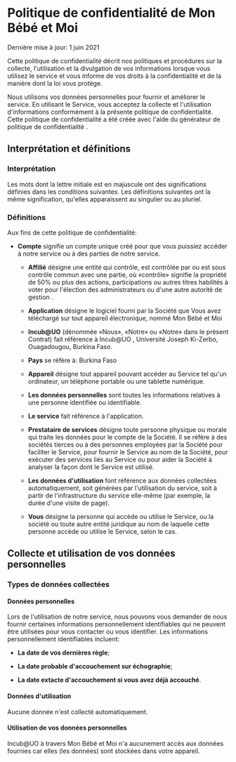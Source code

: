 # Politique de confidentialité de Mon Bébé et Moi

Dernière mise à jour: 1 juin 2021

Cette politique de confidentialité décrit nos politiques et procédures sur la collecte, l'utilisation et la divulgation de vos informations lorsque vous utilisez le service et vous informe de vos droits à la confidentialité et de la manière dont la loi vous protège.

Nous utilisons vos données personnelles pour fournir et améliorer le service. En utilisant le Service, vous acceptez la collecte et l'utilisation d'informations conformément à la présente politique de confidentialité. Cette politique de confidentialité a été créée avec l'aide du générateur de politique de confidentialité .

## Interprétation et définitions

### Interprétation

Les mots dont la lettre initiale est en majuscule ont des significations définies dans les conditions suivantes. Les définitions suivantes ont la même signification, qu'elles apparaissent au singulier ou au pluriel.

### Définitions

Aux fins de cette politique de confidentialité:

* **Compte** signifie un compte unique créé pour que vous puissiez accéder à notre service ou à des parties de notre service.

  * **Affilié** désigne une entité qui contrôle, est contrôlée par ou est sous contrôle commun avec une partie, où «contrôle» signifie la propriété de 50% ou plus des actions, participations ou autres titres habilités à voter pour l'élection des administrateurs ou d'une autre autorité de gestion .

  * **Application** désigne le logiciel fourni par la Société que Vous avez téléchargé sur tout appareil électronique, nommé Mon Bébé et Moi

  * **Incub@UO** (dénommée «Nous», «Notre» ou «Notre» dans le présent Contrat) fait référence à Incub@UO , Université Joseph Ki-Zerbo, Ouagadougou, Burkina Faso.

  * **Pays** se réfère à: Burkina Faso

  * **Appareil** désigne tout appareil pouvant accéder au Service tel qu'un ordinateur, un téléphone portable ou une tablette numérique.

  * **Les données personnelles** sont toutes les informations relatives à une personne identifiée ou identifiable.

  * **Le service** fait référence à l'application.

  * **Prestataire de services** désigne toute personne physique ou morale qui traite les données pour le compte de la Société. Il se réfère à des sociétés tierces ou à des personnes employées par la Société pour faciliter le Service, pour fournir le Service au nom de la Société, pour exécuter des services liés au Service ou pour aider la Société à analyser la façon dont le Service est utilisé.

  * **Les données d'utilisation** font référence aux données collectées automatiquement, soit générées par l'utilisation du service, soit à partir de l'infrastructure du service elle-même (par exemple, la durée d'une visite de page).

  * **Vous** désigne la personne qui accède ou utilise le Service, ou la société ou toute autre entité juridique au nom de laquelle cette personne accède ou utilise le Service, selon le cas.

## Collecte et utilisation de vos données personnelles

### Types de données collectées

#### Données personnelles

Lors de l'utilisation de notre service, nous pouvons vous demander de nous fournir certaines informations personnellement identifiables qui ne peuvent être utilisées pour vous contacter ou vous identifier. Les informations personnellement identifiables incluent:

* **La date de vos dernières règle**;

* **La date probable d'accouchement sur échographie**;

* **La date extacte d'accouchement si vous avez déjà accouché**.

#### Données d'utilisation

Aucune donnée n'est collecté automatiquement.

#### Utilisation de vos données personnelles

Incub@UO à travers Mon Bébé et Moi n'a aucunement accès aux données fournies car elles (les données) sont stockées dans votre appareil.
